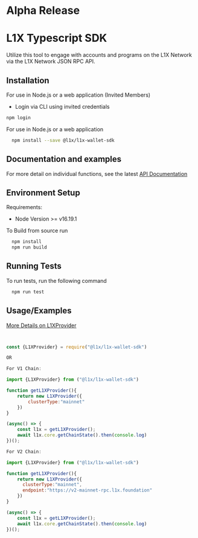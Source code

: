 # Alpha Release
# L1X Typescript SDK


Utilize this tool to engage with accounts and programs on the L1X Network via the L1X Network JSON RPC API.
## Installation

For use in Node.js or a web application (Invited Members)

- Login via CLI using invited credentials

```bash
npm login
```


For use in Node.js or a web application

```bash
  npm install --save @l1x/l1x-wallet-sdk
```
    
## Documentation and examples

For more detail on individual functions, see the latest [API Documentation](https://github.com/L1X-Foundation/l1x-wallet-sdk/blob/master/docs/index.html)

## Environment Setup

Requirements:

- Node Version >= v16.19.1


To Build from source run

```bash
  npm install
  npm run build
```


## Running Tests

To run tests, run the following command

```bash
  npm run test
```


## Usage/Examples


[More Details on L1XProvider](https://dev9378.d3j4qg1i3nb5w3.amplifyapp.com/classes/L1XProvider.html)
```javascript


const {L1XProvider} = require("@l1x/l1x-wallet-sdk")

OR 

For V1 Chain:

import {L1XProvider} from ("@l1x/l1x-wallet-sdk")

function getL1XProvider(){
    return new L1XProvider({
        clusterType:"mainnet"
    })
}

(async() => {
    const l1x = getL1XProvider();
    await l1x.core.getChainState().then(console.log)
})();

For V2 Chain:

import {L1XProvider} from ("@l1x/l1x-wallet-sdk")

function getL1XProvider(){
    return new L1XProvider({
      clusterType:"mainnet",
      endpoint:"https://v2-mainnet-rpc.l1x.foundation"
    })
}

(async() => {
    const l1x = getL1XProvider();
    await l1x.core.getChainState().then(console.log)
})();


```

